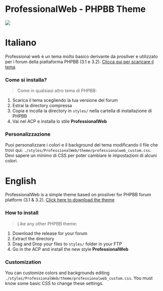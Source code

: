 # ProfessionalWeb - PHPBB Theme

![](https://i.imgur.com/CiozPxr.png)

# Italiano

Professional web è un tema molto basico derivante da prosilver e utilizzato per i forum della piattaforma PHPBB (3.1 e 3.2).
[Clicca qui per scaricare il tema](releases)

### Come si installa?

> Come in qualsiasi altro tema di PHPBB: 
1. Scarica il tema scegliendo la tua versione del forum
2. Estrai la directory compressa
3. Copia e incolla la directory in `styles/` nella cartella di installazione di PHPBB
4. Vai nel ACP e installa lo stile **ProfessionalWeb**

### Personalizzazione

Puoi personalizzare i colori e il background del tema modificando il file che trovi qui: `./styles/ProfessionalWeb/theme/professionalweb_custom.css`.
Devi sapere un minimo di CSS per poter cambiare le impostazioni di alcuni colori.


# English

ProfessionalWeb is a simple theme based on prosilver for PHPBB forum platform (3.1 & 3.2).
[Click here to download the theme](releases)


### How to install

> Like any other PHPBB theme: 
1. Download the release for your forum
2. Extract the directory
3. Drag and Drop your files to `styles/` folder in your FTP
4. Go in the ACP and install the new style **ProfessionalWeb**

### Customization

You can customize colors and backgrounds editing `./styles/ProfessionalWeb/theme/professionalweb_custom.css`. 
You must know some basic CSS to change these settings.



